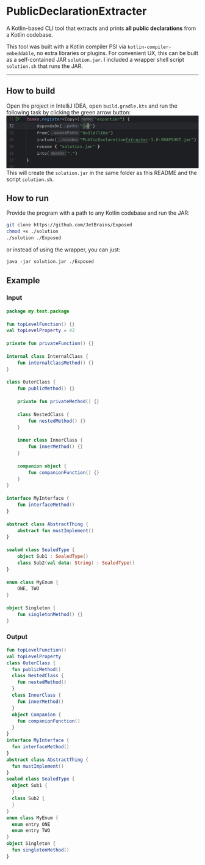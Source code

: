 # PublicDeclarationExtracter

A Kotlin-based CLI tool that extracts and prints **all public declarations** from a Kotlin codebase.

This tool was built with a Kotlin compiler PSI via `kotlin-compiler-embeddable`, no extra libraries or plugins.
For convenient UX, this can be built as a self-contained JAR `solution.jar`. I included a wrapper shell script `solution.sh` that runs the JAR.

---
## How to build
Open the project in IntelliJ IDEA, open ```build.gradle.kts``` and run the following task by clicking the green arrow button:\
![img.png](img.png)\
This will create the ```solution.jar``` in the same folder as this README and the script ```solution.sh```.
## How to run

Provide the program with a path to any Kotlin codebase and run the JAR:

```bash
git clone https://github.com/JetBrains/Exposed
chmod +x ./solution
./solution ./Exposed
```
or instead of using the wrapper, you can just:
```declarative
java -jar solution.jar ./Exposed
```

## Example
### Input
```Kotlin
package my.test.package

fun topLevelFunction() {}
val topLevelProperty = 42

private fun privateFunction() {}

internal class InternalClass {
    fun internalClassMethod() {}
}

class OuterClass {
    fun publicMethod() {}

    private fun privateMethod() {}

    class NestedClass {
        fun nestedMethod() {}
    }

    inner class InnerClass {
        fun innerMethod() {}
    }

    companion object {
        fun companionFunction() {}
    }
}

interface MyInterface {
    fun interfaceMethod()
}

abstract class AbstractThing {
    abstract fun mustImplement()
}

sealed class SealedType {
    object Sub1 : SealedType()
    class Sub2(val data: String) : SealedType()
}

enum class MyEnum {
    ONE, TWO
}

object Singleton {
    fun singletonMethod() {}
}
```
### Output
```Kotlin
fun topLevelFunction()
val topLevelProperty
class OuterClass {
  fun publicMethod()
  class NestedClass {
    fun nestedMethod()
  }
  class InnerClass {
    fun innerMethod()
  }
  object Companion {
    fun companionFunction()
  }
}
interface MyInterface {
  fun interfaceMethod()
}
abstract class AbstractThing {
  fun mustImplement()
}
sealed class SealedType {
  object Sub1 {
  }
  class Sub2 {
  }
}
enum class MyEnum {
  enum entry ONE
  enum entry TWO
}
object Singleton {
  fun singletonMethod()
}
```
